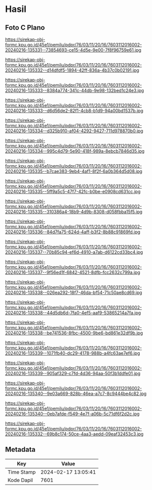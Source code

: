 # Hasil

## Foto C Plano

https://sirekap-obj-formc.kpu.go.id/45e1/pemilu/pdpr/76/03/11/20/16/7603112016002-20240216-135331--73854693-ce15-4d5e-9e00-7f8f96759e61.jpg

https://sirekap-obj-formc.kpu.go.id/45e1/pemilu/pdpr/76/03/11/20/16/7603112016002-20240216-135332--d14dfdf5-1894-42ff-836a-4b37c0b02191.jpg

https://sirekap-obj-formc.kpu.go.id/45e1/pemilu/pdpr/76/03/11/20/16/7603112016002-20240216-135333--8384a774-341c-44db-9e98-132bed1c24e3.jpg

https://sirekap-obj-formc.kpu.go.id/45e1/pemilu/pdpr/76/03/11/20/16/7603112016002-20240216-135333--d6d56de2-82f1-4cb8-b1d9-94a00bd1537b.jpg

https://sirekap-obj-formc.kpu.go.id/45e1/pemilu/pdpr/76/03/11/20/16/7603112016002-20240216-135334--d325b910-af04-4292-9427-711d978870b0.jpg

https://sirekap-obj-formc.kpu.go.id/45e1/pemilu/pdpr/76/03/11/20/16/7603112016002-20240216-135334--995c4d79-5e90-418f-989a-8ebcb7846d35.jpg

https://sirekap-obj-formc.kpu.go.id/45e1/pemilu/pdpr/76/03/11/20/16/7603112016002-20240216-135335--b7cae383-9eb4-4af1-8f2f-6a0b364d5d08.jpg

https://sirekap-obj-formc.kpu.go.id/45e1/pemilu/pdpr/76/03/11/20/16/7603112016002-20240216-135335--5ff9a5c5-47f7-42fc-b0be-e0908cd631cc.jpg

https://sirekap-obj-formc.kpu.go.id/45e1/pemilu/pdpr/76/03/11/20/16/7603112016002-20240216-135335--310386a4-18b9-4d9b-8308-d058fbba15f5.jpg

https://sirekap-obj-formc.kpu.go.id/45e1/pemilu/pdpr/76/03/11/20/16/7603112016002-20240216-135336--84d7fa75-624d-4aff-b3f2-8b88c91869fd.jpg

https://sirekap-obj-formc.kpu.go.id/45e1/pemilu/pdpr/76/03/11/20/16/7603112016002-20240216-135337--70b85c94-ef6d-4910-a7ab-d6122cd33bc4.jpg

https://sirekap-obj-formc.kpu.go.id/45e1/pemilu/pdpr/76/03/11/20/16/7603112016002-20240216-135337--9f56ed1f-6842-4521-8dfb-fcc2632c799a.jpg

https://sirekap-obj-formc.kpu.go.id/45e1/pemilu/pdpr/76/03/11/20/16/7603112016002-20240216-135338--026ea292-18f7-46da-bf54-71c50ae8cd69.jpg

https://sirekap-obj-formc.kpu.go.id/45e1/pemilu/pdpr/76/03/11/20/16/7603112016002-20240216-135338--44d5db6d-7fa0-4ef5-aaf9-53865214a7fa.jpg

https://sirekap-obj-formc.kpu.go.id/45e1/pemilu/pdpr/76/03/11/20/16/7603112016002-20240216-135338--be741536-8fbc-4500-9be6-bd861e32df9b.jpg

https://sirekap-obj-formc.kpu.go.id/45e1/pemilu/pdpr/76/03/11/20/16/7603112016002-20240216-135339--1071fb40-dc29-4178-988b-a4fc63ae7ef6.jpg

https://sirekap-obj-formc.kpu.go.id/45e1/pemilu/pdpr/76/03/11/20/16/7603112016002-20240216-135339--905af329-c7fd-4d36-94aa-50f3b1ddfe01.jpg

https://sirekap-obj-formc.kpu.go.id/45e1/pemilu/pdpr/76/03/11/20/16/7603112016002-20240216-135340--9e03a669-828b-46ea-a7c7-8c9444be4c82.jpg

https://sirekap-obj-formc.kpu.go.id/45e1/pemilu/pdpr/76/03/11/20/16/7603112016002-20240216-135340--0eb7afde-f549-4e7f-a06b-5c71df6f2d2c.jpg

https://sirekap-obj-formc.kpu.go.id/45e1/pemilu/pdpr/76/03/11/20/16/7603112016002-20240216-135332--69b8c174-50ce-4aa3-aedd-09eaf32453c3.jpg


## Metadata

| Key        | Value               |
| ---------- | ------------------- |
| Time Stamp | 2024-02-17 13:05:41 |
| Kode Dapil | 7601                |



